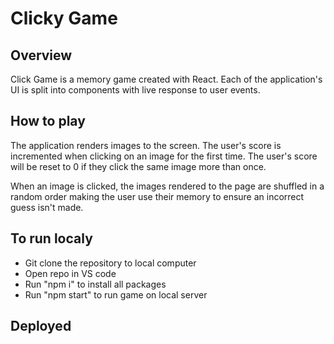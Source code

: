 # Clicky Game

## Overview

Click Game is a memory game created with React. Each of the application's UI is split into components with live response to user events.

## How to play

The application renders images to the screen. The user's score is incremented when clicking on an image for the first time. The user's score will be reset to 0 if they click the same image more than once.

When an image is clicked, the images rendered to the page are shuffled in a random order making the user use their memory to ensure an incorrect guess isn't made.

## To run localy

* Git clone the repository to local computer
* Open repo in VS code
* Run "npm i" to install all packages
* Run "npm start" to run game on local server

## Deployed
